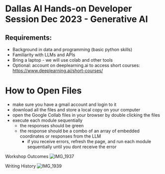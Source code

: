 # Dallas AI Hands-on Developer Session Dec 2023 - Generative AI

## Requirements:

 - Background in data and programming (basic python skills) <br>
 - Familiarity with LLMs and APIs <br>
 - Bring a laptop - we will use colab and other tools <br>
 - Optional: account on deeplearning.ai to access short courses: https://www.deeplearning.ai/short-courses/ <br>

 # How to Open Files
 - make sure you have a gmail account and login to it
 - download all the files and store a local copy on your computer
 - open the Google Collab files in your browser by double clicking the files
 - execute each module sequentially
   - the responses should be green
   - the response should be a combo of an array of embedded coordinates or responses from the LLM
     - if you receive errors, refresh the page, and run each module sequentially until you dont receive the error

Workshop Outcomes
 ![IMG_1937](https://github.com/XINEXPORT/llm-workshop/assets/40744735/9b504fca-d806-4da8-acb0-53eb931b035f)

Writing History
![IMG_1939](https://github.com/XINEXPORT/llm-workshop/assets/40744735/230ee516-57a1-424f-b2ec-39b430ef1274)
